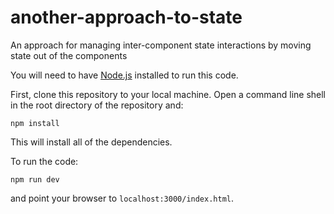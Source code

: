 # another-approach-to-state
An approach for managing inter-component state interactions by moving state out of the components

You will need to have [Node.js](https://nodejs.org) installed to run this code.

First, clone this repository to your local machine. Open a command line shell
in the root directory of the repository and:

```
npm install
```

This will install all of the dependencies.

To run the code:

```
npm run dev
```

and point your browser to `localhost:3000/index.html`.
